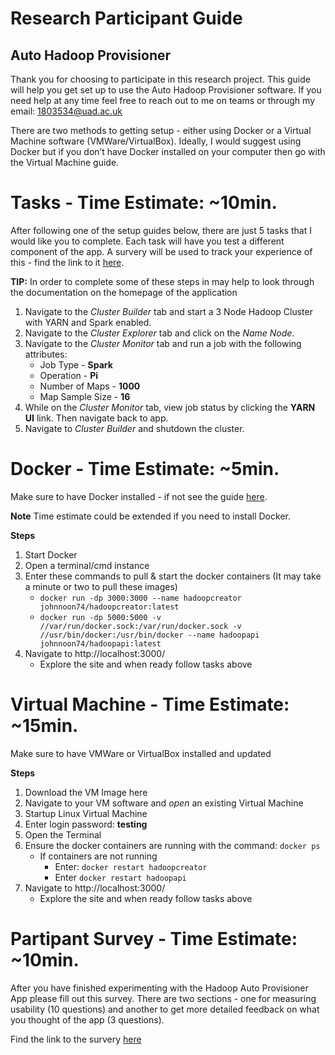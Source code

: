 # Research Participant Guide
## Auto Hadoop Provisioner

Thank you for choosing to participate in this research project. This guide will help you get set up to use the Auto Hadoop Provisioner software. If you need help at any time feel free to reach out to me on teams or through my email: 1803534@uad.ac.uk

There are two methods to getting setup - either using Docker or a Virtual Machine software (VMWare/VirtualBox). Ideally, I would suggest using Docker but if you don’t have Docker installed on your computer then go with the Virtual Machine guide.

# Tasks - Time Estimate: ~10min.
After following one of the setup guides below, there are just 5 tasks that I would like you to complete. Each task will have you test a different component of the app. A survery will be used to track your experience of this - find the link to it [here](). 

**TIP:** In order to complete some of these steps in may help to look through the documentation on the homepage of the application

1. Navigate to the *Cluster Builder* tab and start a 3 Node Hadoop Cluster with YARN and Spark enabled.
2. Navigate to the *Cluster Explorer* tab and click on the *Name Node*.
3. Navigate to the *Cluster Monitor* tab and run a job with the following attributes:
    * Job Type - **Spark**
    * Operation - **Pi**
    * Number of Maps - **1000**
    * Map Sample Size - **16**
4. While on the *Cluster Monitor* tab, view job status by clicking the **YARN UI** link. Then navigate back to app.
5.  Navigate to *Cluster Builder* and shutdown the cluster.

# Docker - Time Estimate: ~5min.
Make sure to have Docker installed - if not see the guide [here](https://docs.docker.com/get-docker/). 

**Note** Time estimate could be extended if you need to install Docker.

**Steps**
1. Start Docker
2. Open a terminal/cmd instance
3. Enter these commands to pull & start the docker containers (It may take a minute or two to pull these images)
    * ``` docker run -dp 3000:3000 --name hadoopcreator johnnoon74/hadoopcreator:latest ```
    * ``` docker run -dp 5000:5000 -v //var/run/docker.sock:/var/run/docker.sock -v //usr/bin/docker:/usr/bin/docker --name hadoopapi johnnoon74/hadoopapi:latest ```
4. Navigate to http://localhost:3000/  
   * Explore the site and when ready follow tasks above

# Virtual Machine - Time Estimate: ~15min.
Make sure to have VMWare or VirtualBox installed and updated

**Steps**
1.  Download the VM Image here
2. Navigate to your VM software and *open* an existing Virtual Machine
3. Startup Linux Virtual Machine
4. Enter login password: **testing**
5. Open the Terminal 
6. Ensure the docker containers are running with the command: ``` docker ps ```
    * If containers are not running 
        * Enter: ``` docker restart hadoopcreator ```
        * Enter ``` docker restart hadoopapi ```
7. Navigate to http://localhost:3000/ 
   * Explore the site and when ready follow tasks above

# Partipant Survey - Time Estimate: ~10min.
After you have finished experimenting with the Hadoop Auto Provisioner App please fill out this survey. There are two sections - one for measuring usability (10 questions) and another to get more detailed feedback on what you thought of the app (3 questions). 

Find the link to the survery [here]()

